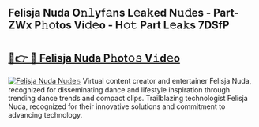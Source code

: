 ## Felisja Nuda O𝚗𝚕yf𝚊ns L𝚎a𝚔ed N𝚞𝚍es - Part-ZWx P𝚑𝚘tos Vi𝚍𝚎o - H𝚘𝚝 Part L𝚎a𝚔s 7DSfP

# <h2><a href="http://kf800vb.oniu.top/?m=Felisja+Nuda">🔗👉 🔴 Felisja Nuda P𝚑ot𝚘𝚜 V𝚒d𝚎o</a></h2>

[![Felisja Nuda Nu𝚍e𝚜](https://i.imgur.com/0qMVB7G.gif)](http://kf800vb.oniu.top/?m=Felisja+Nuda)
Virtual content creator and entertainer Felisja Nuda, recognized for disseminating dance and lifestyle inspiration through trending dance trends and compact clips. Trailblazing technologist Felisja Nuda, recognized for their innovative solutions and commitment to advancing technology.  
